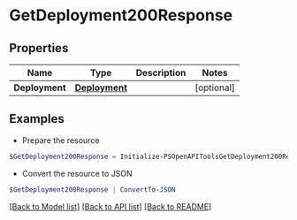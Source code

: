 # GetDeployment200Response
## Properties

Name | Type | Description | Notes
------------ | ------------- | ------------- | -------------
**Deployment** | [**Deployment**](Deployment.md) |  | [optional] 

## Examples

- Prepare the resource
```powershell
$GetDeployment200Response = Initialize-PSOpenAPIToolsGetDeployment200Response  -Deployment null
```

- Convert the resource to JSON
```powershell
$GetDeployment200Response | ConvertTo-JSON
```

[[Back to Model list]](../README.md#documentation-for-models) [[Back to API list]](../README.md#documentation-for-api-endpoints) [[Back to README]](../README.md)

